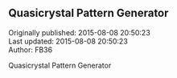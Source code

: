 ## Quasicrystal Pattern Generator  
Originally published: 2015-08-08 20:50:23  
Last updated: 2015-08-08 20:50:23  
Author: FB36   
  
Quasicrystal Pattern Generator